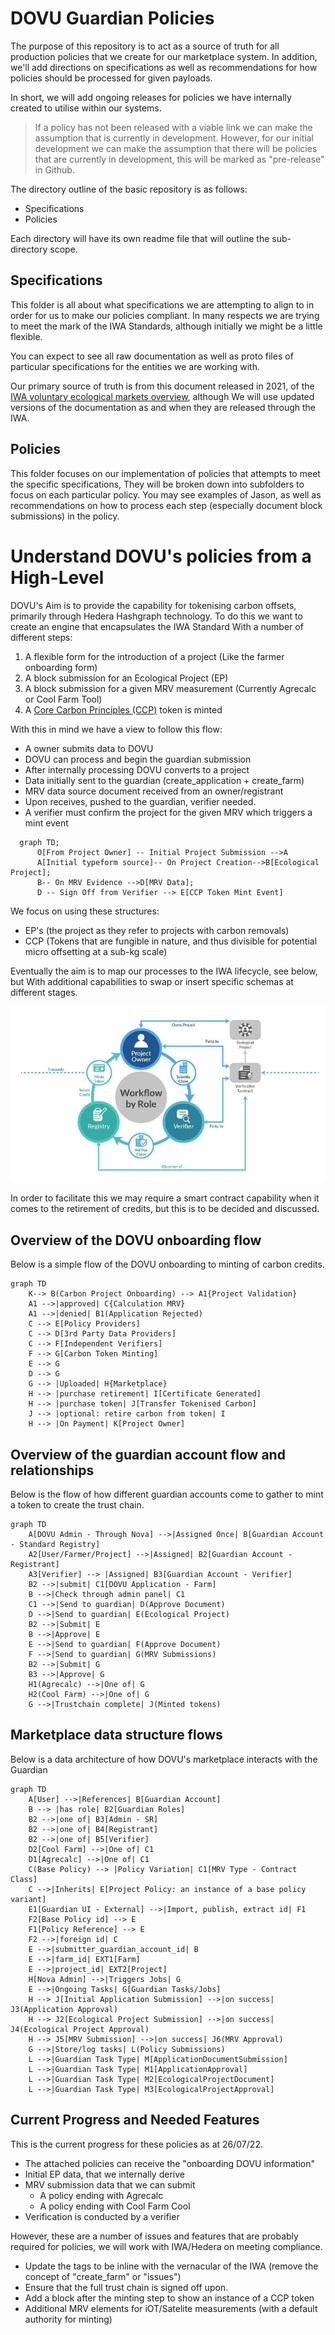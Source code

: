 # DOVU Guardian Policies

The purpose of this repository is to act as a source of truth for all production policies that we create for our marketplace system. In addition, we'll add directions on specifications as well as recommendations for how policies should be processed for given payloads.

In short, we will add ongoing releases for policies we have internally created to utilise within our systems.

> If a policy has not been released with a viable link we can make the assumption that is currently in development. However, for our initial development we can make the assumption that there will be policies that are currently in development, this will be marked as "pre-release" in Github. 

The directory outline of the basic repository is as follows:

- Specifications
- Policies

Each directory will have its own readme file that will outline the sub-directory scope.

## Specifications

This folder is all about what specifications we are attempting to align to in order for us to make our policies compliant. In many respects we are trying to meet the mark of the IWA Standards, although initially we might be a little flexible.

You can expect to see all raw documentation as well as proto files of particular specifications for the entities we are working with.

Our primary source of truth is from this document released in 2021, of the [IWA voluntary ecological markets overview](https://interwork.org/wp-content/uploads/2021/05/Voluntary_Ecological_Markets_Overview_Revised.pdf), although We will use updated versions of the documentation as and when they are released through the IWA.

## Policies

This folder focuses on our implementation of policies that attempts to meet the specific specifications, They will be broken down into subfolders to focus on each particular policy. You may see examples of Jason, as well as recommendations on how to process each step (especially document block submissions) in the policy.

# Understand DOVU's policies from a High-Level

DOVU's Aim is to provide the capability for tokenising carbon offsets, primarily through Hedera Hashgraph technology. To do this we want to create an engine that encapsulates the IWA Standard With a number of different steps:

1. A flexible form for the introduction of a project (Like the farmer onboarding form)
2. A block submission for an Ecological Project (EP)
3. A block submission for a given MRV measurement (Currently Agrecalc or Cool Farm Tool)
4. A [Core Carbon Principles (CCP)](https://icvcm.org/the-core-carbon-principles/) token is minted

With this in mind we have a view to follow this flow:

- A owner submits data to DOVU
- DOVU can process and begin the guardian submission 
- After internally processing DOVU converts to a project 
- Data initially sent to the guardian (create_application + create_farm)
- MRV data source document received from an owner/registrant
- Upon receives, pushed to the guardian, verifier needed.
- A verifier must confirm the project for the given MRV which triggers a mint event

```mermaid
  graph TD;
      O[From Project Owner] -- Initial Project Submission -->A
      A[Initial typeform source]-- On Project Creation-->B[Ecological Project];
      B-- On MRV Evidence -->D[MRV Data];
      D -- Sign Off from Verifier --> E[CCP Token Mint Event]
```

We focus on using these structures:

- EP's (the project as they refer to projects with carbon removals)
- CCP (Tokens that are fungible in nature, and thus divisible for potential micro offsetting at a sub-kg scale)

Eventually the aim is to map our processes to the IWA lifecycle, see below, but With additional capabilities to swap or insert specific schemas at different stages.

![image info](./specifications/imgs/iwa-lifecycle.png)

In order to facilitate this we may require a smart contract capability when it comes to the retirement of credits, but this is to be decided and discussed.

## Overview of the DOVU onboarding flow

Below is a simple flow of the DOVU onboarding to minting of carbon credits.

```mermaid
graph TD
    K--> B(Carbon Project Onboarding) --> A1{Project Validation}
    A1 -->|approved| C{Calculation MRV}
    A1 -->|denied| B1(Application Rejected)
    C --> E[Policy Providers]
    C --> D[3rd Party Data Providers]
    C --> F[Independent Verifiers]
    F --> G[Carbon Token Minting]
    E --> G
    D --> G
    G --> |Uploaded| H{Marketplace}
    H --> |purchase retirement| I[Certificate Generated]
    H --> |purchase token| J[Transfer Tokenised Carbon]
    J --> |optional: retire carbon from token| I
    H --> |On Payment| K[Project Owner]
```

## Overview of the guardian account flow and relationships

Below is the flow of how different guardian accounts come to gather to mint a token to create the trust chain.

```mermaid
graph TD
    A[DOVU Admin - Through Nova] -->|Assigned Once| B[Guardian Account - Standard Registry]
    A2[User/Farmer/Project] -->|Assigned| B2[Guardian Account - Registrant] 
    A3[Verifier] --> |Assigned| B3[Guardian Account - Verifier]
    B2 -->|submit| C1[DOVU Application - Farm]
    B -->|Check through admin panel| C1
    C1 -->|Send to guardian| D(Approve Document)
    D -->|Send to guardian| E(Ecological Project)
    B2 -->|Submit| E
    B -->|Approve| E
    E -->|Send to guardian| F(Approve Document)
    F -->|Send to guardian| G(MRV Submissions)
    B2 -->|Submit| G
    B3 -->|Approve| G
    H1(Agrecalc) -->|One of| G
    H2(Cool Farm) -->|One of| G
    G -->|Trustchain complete| J(Minted tokens) 
```

## Marketplace data structure flows

Below is a data architecture of how DOVU's marketplace interacts with the Guardian

```mermaid
graph TD
    A[User] -->|References| B[Guardian Account]
    B --> |has role| B2[Guardian Roles]
    B2 -->|one of| B3[Admin - SR] 
    B2 -->|one of| B4[Registrant] 
    B2 -->|one of| B5[Verifier] 
    D2[Cool Farm] -->|One of| C1
    D1[Agrecalc] -->|One of| C1
    C(Base Policy) --> |Policy Variation| C1[MRV Type - Contract Class] 
    C -->|Inherits| E[Project Policy: an instance of a base policy variant]
    E1[Guardian UI - External] -->|Import, publish, extract id| F1
    F2[Base Policy id] --> E
    F1[Policy Reference] --> E
    F2 -->|foreign id| C
    E -->|submitter_guardian_account_id| B
    E -->|farm_id| EXT1[Farm]
    E -->|project_id| EXT2[Project]
    H[Nova Admin] -->|Triggers Jobs| G
    E -->|Ongoing Tasks| G[Guardian Tasks/Jobs]
    H --> J[Initial Application Submission] -->|on success| J3(Application Approval)
    H --> J2[Ecological Project Submission] -->|on success| J4(Ecological Project Approval)
    H --> J5[MRV Submission] -->|on success| J6(MRV Approval)
    G -->|Store/log tasks| L(Policy Submissions)
    L -->|Guardian Task Type| M[ApplicationDocumentSubmission]
    L -->|Guardian Task Type| M1[ApplicationApproval]
    L -->|Guardian Task Type| M2[EcologicalProjectDocument]
    L -->|Guardian Task Type| M3[EcologicalProjectApproval]
```

## Current Progress and Needed Features

This is the current progress for these policies as at 26/07/22.

- The attached policies can receive the "onboarding DOVU information"
- Initial EP data, that we internally derive
- MRV submission data that we can submit
    - A policy ending with Agrecalc
    - A policy ending with Cool Farm Cool
- Verification is conducted by a verifier

However, these are a number of issues and features that are probably required for policies, we will work with IWA/Hedera on meeting compliance.

- Update the tags to be inline with the vernacular of the IWA (remove the concept of "create_farm" or "issues")
- Ensure that the full trust chain is signed off upon.
- Add a block after the minting step to show an instance of a CCP token
- Additional MRV elements for iOT/Satelite measurements (with a default authority for minting)


